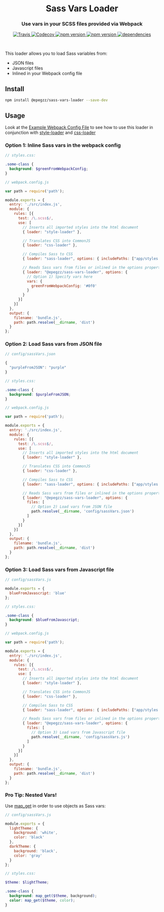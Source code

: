 <h1 align="center">Sass Vars Loader</h1>
<h3 align="center">Use vars in your SCSS files provided via Webpack</h3>
<p align="center">
  <a target="_blank" href="https://travis-ci.org/epegzz/sass-vars-loader">
    <img alt="Travis" src="https://img.shields.io/travis/epegzz/sass-vars-loader.svg?style=flat-square">
  </a>
  <a target="_blank" href="https://codecov.io/gh/epegzz/sass-vars-loader">
    <img alt="Codecov" src="https://img.shields.io/codecov/c/github/epegzz/sass-vars-loader.svg?style=flat-square">
  </a>
  <a target="_blank" href="https://www.npmjs.com/package/@epegzz/sass-vars-loader">
    <img alt="npm version" src="https://img.shields.io/npm/v/@epegzz/sass-vars-loader.svg?style=flat-square">
  </a>
  <a target="_blank" href="https://www.npmjs.com/package/@epegzz/sass-vars-loader">
    <img alt="npm version" src="https://img.shields.io/npm/dm/@epegzz/sass-vars-loader.svg?style=flat-square">
  </a>
  <a target="_blank" href="https://david-dm.org/epegzz/sass-vars-loader">
    <img alt="dependencies" src="https://img.shields.io/david/epegzz/sass-vars-loader.svg">
  </a>
</p>

<br/>


This loader allows you to load Sass variables from:
* JSON files
* Javascript files
* Inlined in your Webpack config file


## Install

```sh
npm install @epegzz/sass-vars-loader --save-dev
```

## Usage

Look at the [Example Webpack Config File](./example/webpack.config.js) to see how to use this
loader in conjunction with [style-loader](https://github.com/webpack-contrib/style-loader) and
[css-loader](https://github.com/webpack-contrib/css-loader)

### Option 1: Inline Sass vars in the webpack config

```scss
// styles.css:

.some-class {
  background: $greenFromWebpackConfig;
}
```

```js
// webpack.config.js

var path = require('path');

module.exports = {
  entry: './src/index.js',
  module: {
    rules: [{
      test: /\.scss$/,
      use: [
        // Inserts all imported styles into the html document
        { loader: "style-loader" },

        // Translates CSS into CommonJS
        { loader: "css-loader" },

        // Compiles Sass to CSS
        { loader: "sass-loader", options: { includePaths: ["app/styles.scss"] } },

        // Reads Sass vars from files or inlined in the options property
        { loader: "@epegzz/sass-vars-loader", options: {
          // Option 1) Specify vars here
          vars: {
            greenFromWebpackConfig: '#0f0'
          }
        }
      }]
    }]
  },
  output: {
    filename: 'bundle.js',
    path: path.resolve(__dirname, 'dist')
  }
};
```

### Option 2: Load Sass vars from JSON file

```js
// config/sassVars.json

{
  "purpleFromJSON": "purple"
}
```

```scss
// styles.css:

.some-class {
  background: $purpleFromJSON;
}
```

```js
// webpack.config.js

var path = require('path');

module.exports = {
  entry: './src/index.js',
  module: {
    rules: [{
      test: /\.scss$/,
      use: [
        // Inserts all imported styles into the html document
        { loader: "style-loader" },

        // Translates CSS into CommonJS
        { loader: "css-loader" },

        // Compiles Sass to CSS
        { loader: "sass-loader", options: { includePaths: ["app/styles.scss"] } },

        // Reads Sass vars from files or inlined in the options property
        { loader: "@epegzz/sass-vars-loader", options: {
          files: [
            // Option 2) Load vars from JSON file
            path.resolve(__dirname, 'config/sassVars.json')
          ]
        }
      }]
    }]
  },
  output: {
    filename: 'bundle.js',
    path: path.resolve(__dirname, 'dist')
  }
};
```


### Option 3: Load Sass vars from Javascript file

```js
// config/sassVars.js

module.exports = {
  blueFromJavascript: 'blue'
};
```

```scss
// styles.css:

.some-class {
  background: $blueFromJavascript;
}
```

```js
// webpack.config.js

var path = require('path');

module.exports = {
  entry: './src/index.js',
  module: {
    rules: [{
      test: /\.scss$/,
      use: [
        // Inserts all imported styles into the html document
        { loader: "style-loader" },

        // Translates CSS into CommonJS
        { loader: "css-loader" },

        // Compiles Sass to CSS
        { loader: "sass-loader", options: { includePaths: ["app/styles.scss"] } },

        // Reads Sass vars from files or inlined in the options property
        { loader: "@epegzz/sass-vars-loader", options: {
          files: [
            // Option 3) Load vars from Javascript file
            path.resolve(__dirname, 'config/sassVars.js')
          ]
        }
      }]
    }]
  },
  output: {
    filename: 'bundle.js',
    path: path.resolve(__dirname, 'dist')
  }
};
```


### Pro Tip: Nested Vars!

Use [map_get](http://sass-lang.com/documentation/Sass/Script/Functions.html#map_get-instance_method)
in order to use objects as Sass vars:

```js
// config/sassVars.js

module.exports = {
  lightTheme: {
    background: 'white',
    color: 'black'
  },
  darkTheme: {
    background: 'black',
    color: 'gray'
  }
};
```

```scss
// styles.css:

$theme: $lightTheme;

.some-class {
  background: map_get($theme, background);
  color: map_get($theme, color);
}
```
